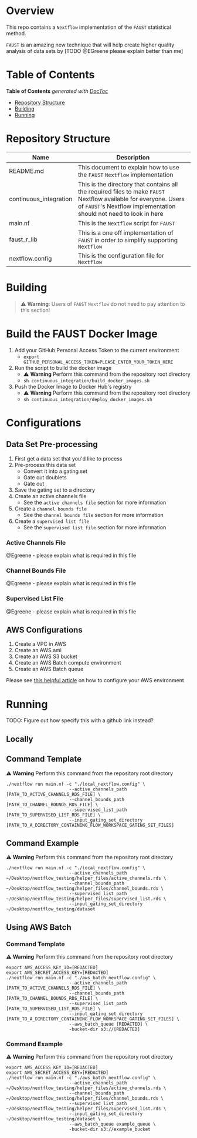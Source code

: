 # Overview

This repo contains a `Nextflow` implementation of the `FAUST` statistical method.

`FAUST` is an amazing new technique that will help create higher quality analysis of data sets by [TODO @EGreene please explain better than me]

# Table of Contents
<!-- START doctoc generated TOC please keep comment here to allow auto update -->
<!-- DON'T EDIT THIS SECTION, INSTEAD RE-RUN doctoc TO UPDATE -->
**Table of Contents**  *generated with [DocToc](https://github.com/thlorenz/doctoc)*

- [Repository Structure](#repository-structure)
- [Building](#building)
- [Running](#running)

<!-- END doctoc generated TOC please keep comment here to allow auto update -->

# Repository Structure

| Name                   | Description                        |
|------------------------|------------------------------------|
| README.md              | This document to explain how to use the `FAUST` `Nextflow` implementation |
| continuous_integration | This is the directory that contains all the required files to make `FAUST` Nextflow available for everyone. Users of `FAUST`'s Nextflow implementation should not need to look in here |
| main.nf                | This is the `Nextflow` script for `FAUST` |
| faust_r_lib            | This is a one off implementation of `FAUST` in order to simplify supporting `Nextflow` |
| nextflow.config        | This is the configuration file for `Nextflow` |

# Building

> ⚠️ **Warning**: Users of `FAUST` `Nextflow` do not need to pay attention to this section!

# Build the FAUST Docker Image

1. Add your GitHub Personal Access Token to the current environment
    - `export GITHUB_PERSONAL_ACCESS_TOKEN=PLEASE_ENTER_YOUR_TOKEN_HERE`
1. Run the script to build the docker image
    - ⚠️ **Warning** Perform this command from the repository root directory
    - `sh continuous_integration/build_docker_images.sh`
1. Push the Docker Image to Docker Hub's registry
    - ⚠️ **Warning** Perform this command from the repository root directory
    - `sh continuous_integration/deploy_docker_images.sh`

# Configurations

## Data Set Pre-processing

1. First get a data set that you'd like to process
1. Pre-process this data set
    - Convert it into a gating set
    - Gate out doublets
    - Gate out 
1. Save the gating set to a directory
1. Create an active channels file
    - See the `active channels file` section for more information
1. Create a `channel bounds file`
    - See the `channel bounds file` section for more information
1. Create a `supervised list file`
    - See the `supervised list file` section for more information

### Active Channels File

@Egreene - please explain what is required in this file

### Channel Bounds File

@Egreene - please explain what is required in this file

### Supervised List File

@Egreene - please explain what is required in this file

## AWS Configurations

1. Create a VPC in AWS
1. Create an AWS ami
1. Create an AWS S3 bucket
1. Create an AWS Batch compute environment 
1. Create an AWS Batch queue

Please see [this helpful article](https://antunderwood.gitlab.io/bioinformant-blog/posts/running_nextflow_on_aws_batch/) on how to configure your AWS environment


# Running

TODO: Figure out how specify this with a github link instead?

## Locally

## Command Template

⚠️ **Warning** Perform this command from the repository root directory
```
./nextflow run main.nf -c "./local_nextflow.config" \
                        --active_channels_path [PATH_TO_ACTIVE_CHANNELS_RDS_FILE] \
                        --channel_bounds_path [PATH_TO_CHANNEL_BOUNDS_RDS_FILE] \
                        --supervised_list_path [PATH_TO_SUPERVISED_LIST_RDS_FILE] \
                        --input_gating_set_directory [PATH_TO_A_DIRECTORY_CONTAINING_FLOW_WORKSPACE_GATING_SET_FILES]
```

## Command Example

⚠️ **Warning** Perform this command from the repository root directory
```
./nextflow run main.nf -c "./local_nextflow.config" \
                        --active_channels_path ~/Desktop/nextflow_testing/helper_files/active_channels.rds \
                        --channel_bounds_path ~/Desktop/nextflow_testing/helper_files/channel_bounds.rds \
                        --supervised_list_path ~/Desktop/nextflow_testing/helper_files/supervised_list.rds \
                        --input_gating_set_directory ~/Desktop/nextflow_testing/dataset
```

## Using AWS Batch

### Command Template

⚠️ **Warning** Perform this command from the repository root directory
```
export AWS_ACCESS_KEY_ID=[REDACTED]
export AWS_SECRET_ACCESS_KEY=[REDACTED]
./nextflow run main.nf -c "./aws_batch_nextflow.config" \
                        --active_channels_path [PATH_TO_ACTIVE_CHANNELS_RDS_FILE] \
                        --channel_bounds_path [PATH_TO_CHANNEL_BOUNDS_RDS_FILE] \
                        --supervised_list_path [PATH_TO_SUPERVISED_LIST_RDS_FILE] \
                        --input_gating_set_directory [PATH_TO_A_DIRECTORY_CONTAINING_FLOW_WORKSPACE_GATING_SET_FILES] \
                        --aws_batch_queue [REDACTED] \
                        -bucket-dir s3://[REDACTED]
```

### Command Example

⚠️ **Warning** Perform this command from the repository root directory
```
export AWS_ACCESS_KEY_ID=[REDACTED]
export AWS_SECRET_ACCESS_KEY=[REDACTED]
./nextflow run main.nf -c "./aws_batch_nextflow.config" \
                        --active_channels_path ~/Desktop/nextflow_testing/helper_files/active_channels.rds \
                        --channel_bounds_path ~/Desktop/nextflow_testing/helper_files/channel_bounds.rds \
                        --supervised_list_path ~/Desktop/nextflow_testing/helper_files/supervised_list.rds \
                        --input_gating_set_directory ~/Desktop/nextflow_testing/dataset \
                        --aws_batch_queue example_queue \
                        -bucket-dir s3://example_bucket
```